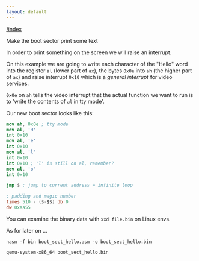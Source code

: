 ```yaml
---
layout: default
---
```


[/index](./)

Make the boot sector print some text

In order to print something on the screen we will raise an interrupt.

On this example we are going to write each character of the "Hello" word into the register `al` (lower part of `ax`), the bytes `0x0e` into `ah` (the higher part of `ax`) and raise interrupt `0x10` which is a *general interrupt* for video services.

`0x0e` on `ah` tells the video interrupt that the actual function
we want to run is to 'write the contents of `al` in tty mode'.

Our new boot sector looks like this:
```nasm
mov ah, 0x0e ; tty mode
mov al, 'H'
int 0x10
mov al, 'e'
int 0x10
mov al, 'l'
int 0x10
int 0x10 ; 'l' is still on al, remember?
mov al, 'o'
int 0x10

jmp $ ; jump to current address = infinite loop

; padding and magic number
times 510 - ($-$$) db 0
dw 0xaa55 
```

You can examine the binary data with `xxd file.bin` on Linux envs.

As for later on ...

`nasm -f bin boot_sect_hello.asm -o boot_sect_hello.bin`

`qemu-system-x86_64 boot_sect_hello.bin`

